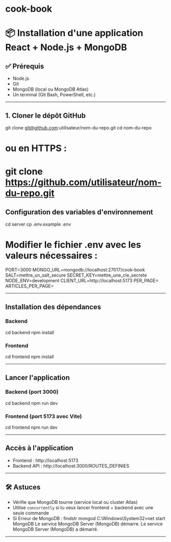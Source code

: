 # cook-book
# 📦 Installation d'une application React + Node.js + MongoDB

## ✅ Prérequis

- Node.js
- Git
- MongoDB (local ou MongoDB Atlas)
- Un terminal (Git Bash, PowerShell, etc.)

---

## 1. Cloner le dépôt GitHub

git clone git@github.com:utilisateur/nom-du-repo.git
cd nom-du-repo

# ou en HTTPS :
# git clone https://github.com/utilisateur/nom-du-repo.git

## Configuration des variables d'environnement

cd server
cp .env.example .env

# Modifier le fichier .env avec les valeurs nécessaires :

PORT=3000
MONGO_URL=mongodb://localhost:27017/cook-book
SALT=mettre_un_salt_secure
SECRET_KEY=mettre_une_cle_secrete
NODE_ENV=development
CLIENT_URL=http://localhost:5173
PER_PAGE=
ARTICLES_PER_PAGE=

---

## Installation des dépendances

### Backend

cd backend
npm install

### Frontend

cd frontend
npm install

---

## Lancer l'application

### Backend (port 3000)

cd backend
npm run dev

### Frontend (port 5173 avec Vite)

cd frontend
npm run dev

---

## Accès à l'application

- Frontend : http://localhost:5173
- Backend API : http://localhost:3000/ROUTES_DEFINIES
---

## 🛠 Astuces

- Vérifie que MongoDB tourne (service local ou cluster Atlas)
- Utilise `concurrently` si tu veux lancer frontend + backend avec une seule commande
- Si Erreur de MongoDB : 
                        findstr mongod
                        C:\Windows\System32>net start MongoDB
                        Le service MongoDB Server (MongoDB) démarre.
                        Le service MongoDB Server (MongoDB) a démarré.

---